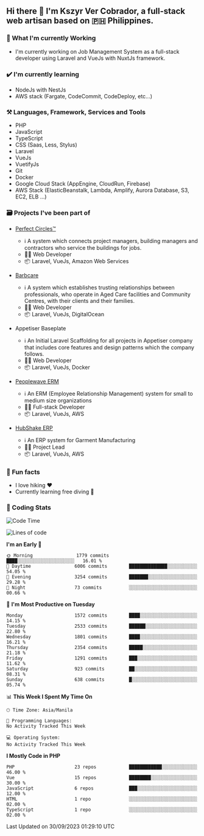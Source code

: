 ## Hi there 👋 I'm Kszyr Ver Cobrador, a full-stack web artisan based on 🇵🇭 Philippines.

### 🚀 What I'm currently Working

- I'm currently working on Job Management System as a full-stack developer using Laravel and VueJs with NuxtJs framework.

### ✔️ I'm currently learning

- NodeJs with NestJs
- AWS stack (Fargate, CodeCommit, CodeDeploy, etc...)

### ⚒️ Languages, Framework, Services and Tools
- PHP
- JavaScript
- TypeScript
- CSS (Saas, Less, Stylus)
- Laravel
- VueJs
- VuetifyJs
- Git
- Docker
- Google Cloud Stack (AppEngine, CloudRun, Firebase)
- AWS Stack (ElasticBeanstalk, Lambda, Amplify, Aurora Database, S3, EC2, ELB ...)


### 🗃 Projects I've been part of

- <a href="https://perfectcircles.com.au/" target="_blank">Perfect Circles™</a>

  - ℹ️ A system which connects project managers, building managers and contractors who service the buildings for jobs.
  - 👨‍💻 Web Developer
  - 📦 Laravel, VueJs, Amazon Web Services

- <a href="https://appetiser.com.au/portfolio/barbcare" target="_blank">Barbcare</a>

  - ℹ️ A system which establishes trusting relationships between professionals, who operate in Aged Care facilities and Community Centres, with their clients and their families.
  - 👨‍💻 Web Developer
  - 📦 Laravel, VueJs, DigitalOcean

- Appetiser Baseplate

  - ℹ️ An Initial Laravel Scaffolding for all projects in Appetiser company that includes core features and design patterns which the company follows.
  - 👨‍💻 Web Developer
  - 📦 Laravel, VueJs, Docker

- <a href="https://peoplewave.co" target="_blank">Peoplewave ERM</a>

  - ℹ️ An ERM (Employee Relationship Management) system for small to medium size organizations
  - 👨‍💻 Full-stack Developer
  - 📦 Laravel, VueJs, AWS

- <a href="https://www.posbang.com/garment-erp" target="_blank">HubShake ERP</a>

  - ℹ️ An ERP system for Garment Manufacturing
  - 👨‍💻 Project Lead
  - 📦 Laravel, VueJs, AWS

### 🌴 Fun facts

- I love hiking ❤️
- Currently learning free diving 🥽

### 🌟 Coding Stats

<!-- WakaTime Stats -->

<!--START_SECTION:waka-->
![Code Time](http://img.shields.io/badge/Code%20Time-2%2C996%20hrs%2019%20mins-blue)

![Lines of code](https://img.shields.io/badge/From%20Hello%20World%20I%27ve%20Written-8.2%20million%20lines%20of%20code-blue)

**I'm an Early 🐤** 

```text
🌞 Morning                1779 commits        ████░░░░░░░░░░░░░░░░░░░░░   16.01 % 
🌆 Daytime                6006 commits        ██████████████░░░░░░░░░░░   54.05 % 
🌃 Evening                3254 commits        ███████░░░░░░░░░░░░░░░░░░   29.28 % 
🌙 Night                  73 commits          ░░░░░░░░░░░░░░░░░░░░░░░░░   00.66 % 
```
📅 **I'm Most Productive on Tuesday** 

```text
Monday                   1572 commits        ████░░░░░░░░░░░░░░░░░░░░░   14.15 % 
Tuesday                  2533 commits        ██████░░░░░░░░░░░░░░░░░░░   22.80 % 
Wednesday                1801 commits        ████░░░░░░░░░░░░░░░░░░░░░   16.21 % 
Thursday                 2354 commits        █████░░░░░░░░░░░░░░░░░░░░   21.18 % 
Friday                   1291 commits        ███░░░░░░░░░░░░░░░░░░░░░░   11.62 % 
Saturday                 923 commits         ██░░░░░░░░░░░░░░░░░░░░░░░   08.31 % 
Sunday                   638 commits         █░░░░░░░░░░░░░░░░░░░░░░░░   05.74 % 
```


📊 **This Week I Spent My Time On** 

```text
🕑︎ Time Zone: Asia/Manila

💬 Programming Languages: 
No Activity Tracked This Week

💻 Operating System: 
No Activity Tracked This Week
```

**I Mostly Code in PHP** 

```text
PHP                      23 repos            ████████████░░░░░░░░░░░░░   46.00 % 
Vue                      15 repos            ████████░░░░░░░░░░░░░░░░░   30.00 % 
JavaScript               6 repos             ███░░░░░░░░░░░░░░░░░░░░░░   12.00 % 
HTML                     1 repo              ░░░░░░░░░░░░░░░░░░░░░░░░░   02.00 % 
TypeScript               1 repo              ░░░░░░░░░░░░░░░░░░░░░░░░░   02.00 % 
```




 Last Updated on 30/09/2023 01:29:10 UTC
<!--END_SECTION:waka-->

